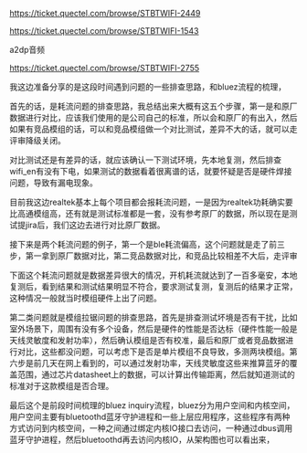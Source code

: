 https://ticket.quectel.com/browse/STBTWIFI-2449

https://ticket.quectel.com/browse/STBTWIFI-1543



a2dp音频

https://ticket.quectel.com/browse/STBTWIFI-2755



我这边准备分享的是这段时间遇到问题的一些排查思路，和bluez流程的梳理，

首先的话，是耗流问题的排查思路，我总结出来大概有这五个步骤，第一是和原厂数据进行对比，应该我们使用的是公司自己的标准，所以会和原厂的有出入，然后如果有竞品模组的话，可以和竞品模组做一个对比测试，差异不大的话，就可以走评审降级关闭。

对比测试还是有差异的话，就应该确认一下测试环境，先本地复测，然后排查wifi_en有没有下电，如果测试的数据看着很离谱的话，就要怀疑是否是硬件焊接问题，导致有漏电现象。

目前我这边realtek基本上每个项目都会报耗流问题，一是因为realtek功耗确实要比高通模组高，还有就是测试标准都是一套，没有参考原厂的数据，所以现在是测试提jira后，我们这边去进行对比原厂数据。

接下来是两个耗流问题的例子，第一个是ble耗流偏高，这个问题就是走了前三步，第一拿到原厂数据对比，第二竞品数据对比，和竞品比较相差不大后，走评审

下面这个耗流问题就是数据差异很大的情况，开机耗流就达到了一百多毫安，本地复测后，看到结果和测试结果明显不符合，要求测试复测，复测后的结果才正常，这种情况一般就当时模组硬件上出了问题。



第二类问题就是模组拉锯问题的排查思路，首先是排查测试坏境是否有干扰，比如室外场景下，周围有没有多个设备，然后是硬件的性能是否达标（硬件性能一般是天线灵敏度和发射功率），然后确认模组是否有校准，最后和原厂或者竞品数据进行对比，这些都没问题，可以考虑下是否是单片模组不良导致，多测两块模组。第六步是前几天在网上看到的，可以通过发射功率，天线灵敏度这些来推算蓝牙的覆盖范围，通过芯片datasheet上的数据，可以计算出传输距离，然后就知道测试的标准对于这款模组是否合理。



最后这个是前段时间梳理的bluez inquiry流程，bluez分为用户空间和内核空间，用户空间主要有bluetoothd蓝牙守护进程和一些上层应用程序，这些程序有两种方式访问到内核空间，一种之间通过绑定内核IO接口去访问，一种通过dbus调用蓝牙守护进程，然后bluetoothd再去访问内核IO，从架构图也可以看出来，

